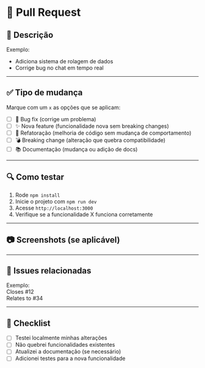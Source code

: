 # 🚀 Pull Request

## 📌 Descrição

<!-- Explique de forma clara e objetiva o que este PR faz -->

Exemplo:

- Adiciona sistema de rolagem de dados
- Corrige bug no chat em tempo real

---

## ✅ Tipo de mudança

Marque com um `x` as opções que se aplicam:

- [ ] 🐛 Bug fix (corrige um problema)
- [ ] ✨ Nova feature (funcionalidade nova sem breaking changes)
- [ ] 🔧 Refatoração (melhoria de código sem mudança de comportamento)
- [ ] 💣 Breaking change (alteração que quebra compatibilidade)
- [ ] 📚 Documentação (mudança ou adição de docs)

---

## 🔍 Como testar

<!-- Descreva os passos para testar sua alteração -->

1. Rode `npm install`
2. Inicie o projeto com `npm run dev`
3. Acesse `http://localhost:3000`
4. Verifique se a funcionalidade X funciona corretamente

---

## 📷 Screenshots (se aplicável)

<!-- Inclua imagens ou GIFs para mostrar a mudança visual -->

---

## 🔗 Issues relacionadas

<!-- Conecte este PR às issues correspondentes -->

Exemplo:  
Closes #12  
Relates to #34

---

## 📝 Checklist

- [ ] Testei localmente minhas alterações
- [ ] Não quebrei funcionalidades existentes
- [ ] Atualizei a documentação (se necessário)
- [ ] Adicionei testes para a nova funcionalidade
